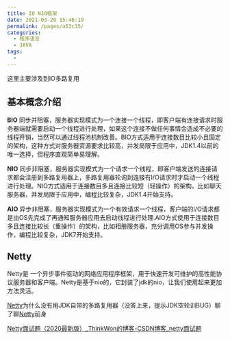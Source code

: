 ```yaml
---
title: IO NIO框架
date: 2021-03-20 15:46:19
permalink: /pages/a53c35/
categories:
  - 程序语言
  - JAVA
tags:
  - 
---
```


这里主要涉及到IO多路复用

## 基本概念介绍

**BIO** 同步并阻塞，服务器实现模式为一个连接一个线程，即客户端有连接请求时服务器端就需要启动一个线程进行处理，如果这个连接不做任何事情会造成不必要的线程开销，当然可以通过线程池机制改善。BIO方式适用于连接数目比较小且固定的架构，这种方式对服务器资源要求比较高，并发局限于应用中，JDK1.4以前的唯一选择，但程序直观简单易理解。

**NIO** 同步非阻塞，服务器实现模式为一个请求一个线程，即客户端发送的连接请求都会注册到多路复用器上，多路复用器轮询到连接有I/O请求时才启动一个线程进行处理。NIO方式适用于连接数目多且连接比较短（轻操作）的架构，比如聊天服务器，并发局限于应用中，编程比较复杂，JDK1.4开始支持。

**AIO** 异步非阻塞，服务器实现模式为一个有效请求一个线程，客户端的I/O请求都是由OS先完成了再通知服务器应用去启动线程进行处理.AIO方式使用于连接数目多且连接比较长（重操作）的架构，比如相册服务器，充分调用OS参与并发操作，编程比较复杂，JDK7开始支持。

## Netty

Netty是 一个异步事件驱动的网络应用程序框架，用于快速开发可维护的高性能协议服务器和客户端。Netty是基于nio的，它封装了jdk的nio，让我们使用起来更加方法灵活。

[Netty](https://www.nowcoder.com/jump/super-jump/word?word=Netty)为什么没有用JDK自带的多路复用器（没答上来，提示JDK空轮训BUG）聊了聊[Netty](https://www.nowcoder.com/jump/super-jump/word?word=Netty)前身

[Netty面试题（2020最新版）_ThinkWon的博客-CSDN博客_netty面试题](https://blog.csdn.net/ThinkWon/article/details/104391081)

